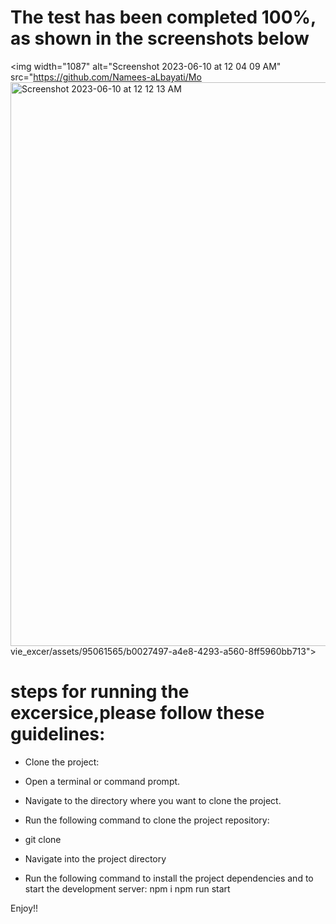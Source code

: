 # The test has been completed 100%, as shown in the screenshots below
<img width="1087" alt="Screenshot 2023-06-10 at 12 04 09 AM" src="https://github.com/Namees-aLbayati/Mo<img width="902" alt="Screenshot 2023-06-10 at 12 12 13 AM" src="https://github.com/Namees-aLbayati/Movie_excer/assets/95061565/20fc12d3-a83c-4f27-862e-e2e511e6a9bd">
vie_excer/assets/95061565/b0027497-a4e8-4293-a560-8ff5960bb713">

# steps for running the excersice,please follow these  guidelines:


* Clone the project:

* Open a terminal or command prompt.
* Navigate to the directory where you want to clone the project.
* Run the following command to clone the project repository:

* git clone <repository-url>

* Navigate into the project directory
  
* Run the following command to install the project dependencies and to start the development server:
npm i 
npm run start

Enjoy!!
